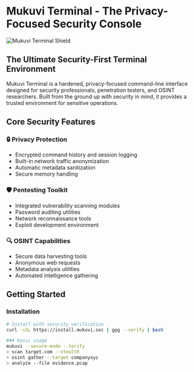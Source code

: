 # Mukuvi Terminal - The Privacy-Focused Security Console

![Mukuvi Terminal Shield](https://placehold.co/1200x400/1a1a2e/FFFFFF?text=Secure+Privacy+Terminal+%7C+Pentesting+%26+OSINT+Toolkit)

## The Ultimate Security-First Terminal Environment

Mukuvi Terminal is a hardened, privacy-focused command-line interface designed for security professionals, penetration testers, and OSINT researchers. Built from the ground up with security in mind, it provides a trusted environment for sensitive operations.

## Core Security Features

### 🔒 Privacy Protection
- Encrypted command history and session logging
- Built-in network traffic anonymization
- Automatic metadata sanitization
- Secure memory handling

### 🛡️ Pentesting Toolkit
- Integrated vulnerability scanning modules
- Password auditing utilities
- Network reconnaissance tools
- Exploit development environment

### 🔍 OSINT Capabilities
- Secure data harvesting tools
- Anonymous web requests
- Metadata analysis utilities
- Automated intelligence gathering

## Getting Started

### Installation
```bash
# Install with security verification
curl -sSL https://install.mukuvi.sec | gpg --verify | bash

### basic usage
mukuvi --secure-mode --torify
> scan target.com --stealth
> osint gather --target companyxyz
> analyze --file evidence.pcap